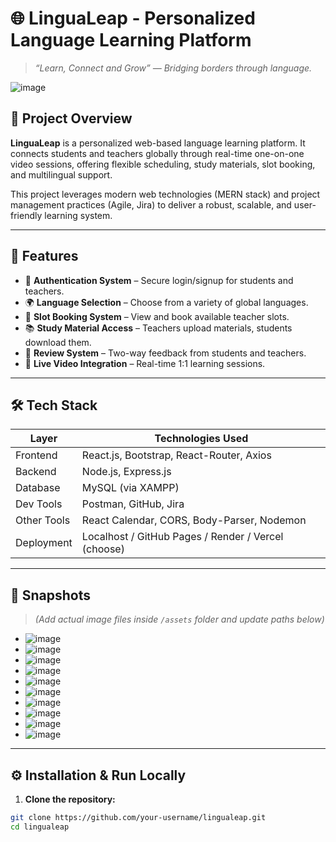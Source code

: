 # 🌐 LinguaLeap - Personalized Language Learning Platform

> _“Learn, Connect and Grow” — Bridging borders through language._


![image](https://github.com/user-attachments/assets/cf1f60df-063c-4f5b-a221-10ee742fb16e)


## 📌 Project Overview

**LinguaLeap** is a personalized web-based language learning platform. It connects students and teachers globally through real-time one-on-one video sessions, offering flexible scheduling, study materials, slot booking, and multilingual support.

This project leverages modern web technologies (MERN stack) and project management practices (Agile, Jira) to deliver a robust, scalable, and user-friendly learning system.

---

## 🎯 Features

- 🔐 **Authentication System** – Secure login/signup for students and teachers.
- 🌍 **Language Selection** – Choose from a variety of global languages.
- 📅 **Slot Booking System** – View and book available teacher slots.
- 📚 **Study Material Access** – Teachers upload materials, students download them.
- 🌟 **Review System** – Two-way feedback from students and teachers.
- 🎥 **Live Video Integration** – Real-time 1:1 learning sessions.

---

## 🛠️ Tech Stack

| Layer         | Technologies Used                                  |
|--------------|-----------------------------------------------------|
| Frontend     | React.js, Bootstrap, React-Router, Axios            |
| Backend      | Node.js, Express.js                                 |
| Database     | MySQL (via XAMPP)                                   |
| Dev Tools    | Postman, GitHub, Jira                               |
| Other Tools  | React Calendar, CORS, Body-Parser, Nodemon          |
| Deployment   | Localhost / GitHub Pages / Render / Vercel (choose) |

---

## 📸 Snapshots

> *(Add actual image files inside `/assets` folder and update paths below)*

- ![image](https://github.com/user-attachments/assets/e542dc72-eaa9-4934-aafe-bb5787eb2697)
- ![image](https://github.com/user-attachments/assets/92b287e3-1d40-479c-ba3c-f0fdb15a22a2)
- ![image](https://github.com/user-attachments/assets/c845b8b1-7f7c-4081-9bcc-829ed49804bb)
- ![image](https://github.com/user-attachments/assets/649c9159-9fbf-4d54-b848-3bd8a5acf1d1)
- ![image](https://github.com/user-attachments/assets/f9f0e1bd-5d4e-43ca-8b02-fca5d7d00fbf)
- ![image](https://github.com/user-attachments/assets/8479f298-9da9-4382-ab96-5a532aa252a0)
- ![image](https://github.com/user-attachments/assets/b381c455-03ab-458b-892b-660ed58e202c)
- ![image](https://github.com/user-attachments/assets/a277d683-1846-41cb-a395-437231e5a4f6)
- ![image](https://github.com/user-attachments/assets/71dc29b9-017e-4714-8733-8a9d26b2a83c)
- ![image](https://github.com/user-attachments/assets/c6c095c8-f33a-41fb-8c1d-9b0357322f2b)

---

## ⚙️ Installation & Run Locally

1. **Clone the repository:**

```bash
git clone https://github.com/your-username/lingualeap.git
cd lingualeap
